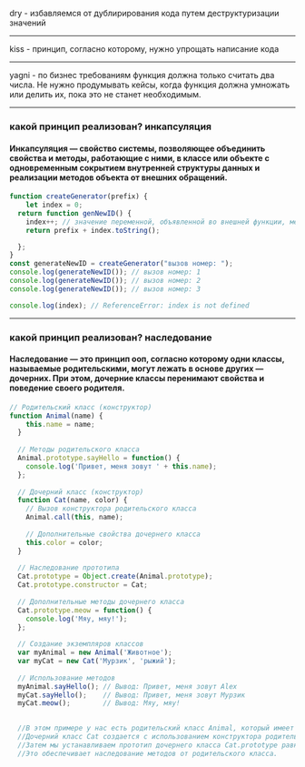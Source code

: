 dry - избавляемся от дублирирования кода путем деструктуризации значений 
***
kiss - принцип, согласно которому, нужно упрощать написание кода
***
yagni - по бизнес требованиям функция должна только считать два числа. Не нужно продумывать кейсы, когда функция должна умножать или делить их, пока это не станет необходимым. 
________________________________________

### какой принцип реализован? инкапсуляция 

#### Инкапсуляция — свойство системы, позволяющее объединить свойства и методы, работающие с ними, в классе или объекте с одновременным сокрытием внутренней структуры данных и реализации методов объекта от внешних обращений.

```javascript
function createGenerator(prefix) {
    let index = 0;
  return function genNewID() {
    index++; // значение переменной, объявленной во внешней функции, меняется, но вне функции genNewID() оно недоступно (изменить его нельзя)
    return prefix + index.toString();

  };
}
const generateNewID = createGenerator("вызов номер: ");
console.log(generateNewID()); // вызов номер: 1
console.log(generateNewID()); // вызов номер: 2
console.log(generateNewID()); // вызов номер: 3

console.log(index); // ReferenceError: index is not defined
```
________________________________________


### какой принцип реализован? наследование

#### Наследование — это принцип ооп, согласно которому одни классы, называемые родительскими, могут лежать в основе других — дочерних. При этом, дочерние классы перенимают свойства и поведение своего родителя.

```javascript
// Родительский класс (конструктор)
function Animal(name) {
    this.name = name;
  }
  
  // Методы родительского класса
  Animal.prototype.sayHello = function() {
    console.log('Привет, меня зовут ' + this.name);
  };
  
  // Дочерний класс (конструктор)
  function Cat(name, color) {
    // Вызов конструктора родительского класса
    Animal.call(this, name);
    
    // Дополнительные свойства дочернего класса
    this.color = color;
  }
  
  // Наследование прототипа
  Cat.prototype = Object.create(Animal.prototype);
  Cat.prototype.constructor = Cat;
  
  // Дополнительные методы дочернего класса
  Cat.prototype.meow = function() {
    console.log('Мяу, мяу!');
  };
  
  // Создание экземпляров классов
  var myAnimal = new Animal('Животное');
  var myCat = new Cat('Мурзик', 'рыжий');
  
  // Использование методов
  myAnimal.sayHello(); // Вывод: Привет, меня зовут Alex
  myCat.sayHello();    // Вывод: Привет, меня зовут Мурзик
  myCat.meow();        // Вывод: Мяу, мяу!
  

  //В этом примере у нас есть родительский класс Animal, который имеет метод sayHello. 
  //Дочерний класс Cat создается с использованием конструктора родительского класса Animal.call(this, name), чтобы унаследовать свойства. 
  //Затем мы устанавливаем прототип дочернего класса Cat.prototype равным новому объекту, созданному на основе прототипа родительского класса Object.create(Animal.prototype). 
  //Это обеспечивает наследование методов от родительского класса.

```



